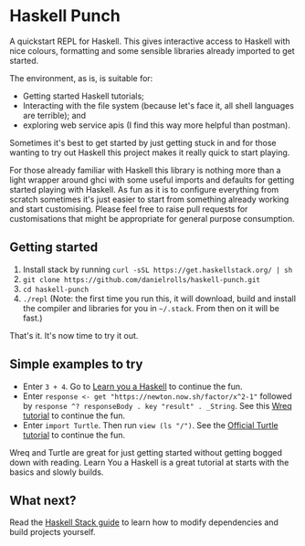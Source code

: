 # Haskell Punch

A quickstart REPL for Haskell. This gives interactive access to Haskell with nice colours, formatting and some sensible libraries already imported to get started. 

The environment, as is, is suitable for:
- Getting started Haskell tutorials;
- Interacting with the file system (because let's face it, all shell languages are terrible); and
- exploring web service apis (I find this way more helpful than postman).

Sometimes it's best to get started by just getting stuck in and for those wanting to try out Haskell this project makes it really quick to start playing. 

For those already familiar with Haskell this library is nothing more than a light wrapper around ghci with some useful imports and defaults for getting started playing with Haskell. As fun as it is to configure everything from scratch sometimes it's just easier to start from something already working and start customising. Please feel free to raise pull requests for customisations that might be appropriate for general purpose consumption. 

## Getting started
1. Install stack by running `curl -sSL https://get.haskellstack.org/ | sh`
1. `git clone https://github.com/danielrolls/haskell-punch.git`
1. `cd haskell-punch`
1. `./repl` (Note: the first time you run this, it will download, build and install the compiler and libraries for you in `~/.stack`. From then on it will be fast.)

That's it. It's now time to try it out.

## Simple examples to try
- Enter `3 + 4`. Go to [Learn you a Haskell](http://learnyouahaskell.com/) to continue the fun.
- Enter `response <- get "https://newton.now.sh/factor/x^2-1"` followed by `response ^? responseBody . key "result" . _String`. See this [Wreq tutorial](http://www.serpentine.com/wreq/tutorial.html) to continue the fun.
- Enter `import Turtle`. Then run `view (ls "/")`. See the [Official Turtle tutorial](https://hackage.haskell.org/package/turtle-1.5.16/docs/Turtle-Tutorial.html) to continue the fun.

Wreq and Turtle are great for just getting started without getting bogged down with reading. Learn You a Haskell is a great tutorial at starts with the basics and slowly builds. 

## What next?
Read the [Haskell Stack guide](https://docs.haskellstack.org/en/stable/GUIDE/) to learn how to modify dependencies and build projects yourself.

